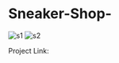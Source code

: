 # Sneaker-Shop-
![s1](https://github.com/sattunikam/Sneaker-Shop-/assets/98211397/d1f789a1-a739-466f-8017-052917e74488)
![s2](https://github.com/sattunikam/Sneaker-Shop-/assets/98211397/287acbd2-bc29-46e2-98ad-1e0345fa290b)

Project Link: 
